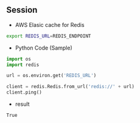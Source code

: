 ## Session 

* AWS Elasic cache for Redis
``` bash
export REDIS_URL=REDIS_ENDPOINT
```

* Python Code (Sample)

``` python
import os
import redis

url = os.environ.get('REDIS_URL')

client = redis.Redis.from_url('redis://' + url)
client.ping()
```

* result
``` bash
True
```